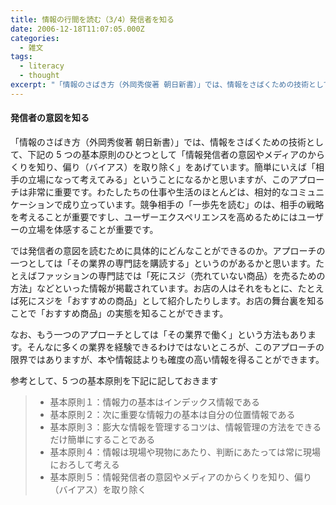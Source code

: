 ```yaml
---
title: 情報の行間を読む（3/4）発信者を知る
date: 2006-12-18T11:07:05.000Z
categories:
  - 雑文
tags:
  - literacy
  - thought
excerpt: "「情報のさばき方（外岡秀俊著 朝日新書）」では、情報をさばくための技術として、下記の5つの基本原則のひとつとして「情報発信者の意図やメディアのからくりを知り、偏り（バイアス）を取り除く」をあげています。簡単にいえば「相手の立場になって考えてみる」ということになるかと思いますが、このアプローチは非常に重要です。"
---
```


#### 発信者の意図を知る

「情報のさばき方（外岡秀俊著 朝日新書）」では、情報をさばくための技術として、下記の 5 つの基本原則のひとつとして「情報発信者の意図やメディアのからくりを知り、偏り（バイアス）を取り除く」をあげています。簡単にいえば「相手の立場になって考えてみる」ということになるかと思いますが、このアプローチは非常に重要です。わたしたちの仕事や生活のほとんどは、相対的なコミュニケーションで成り立っています。競争相手の「一歩先を読む」のは、相手の戦略を考えることが重要ですし、ユーザーエクスペリエンスを高めるためにはユーザーの立場を体感することが重要です。

では発信者の意図を読むために具体的にどんなことができるのか。アプローチの一つとしては「その業界の専門誌を購読する」というのがあるかと思います。たとえばファッションの専門誌では「死にスジ（売れていない商品）を売るための方法」などといった情報が掲載されています。お店の人はそれをもとに、たとえば死にスジを「おすすめの商品」として紹介したりします。お店の舞台裏を知ることで「おすすめ商品」の実態を知ることができます。

なお、もう一つのアプローチとしては「その業界で働く」という方法もあります。そんなに多くの業界を経験できるわけではないところが、このアプローチの限界ではありますが、本や情報誌よりも確度の高い情報を得ることができます。

参考として、5 つの基本原則を下記に記しておきます

> - 基本原則１：情報力の基本はインデックス情報である
> - 基本原則２：次に重要な情報力の基本は自分の位置情報である
> - 基本原則３：膨大な情報を管理するコツは、情報管理の方法をできるだけ簡単にすることである
> - 基本原則４：情報は現場や現物にあたり、判断にあたっては常に現場におろして考える
> - 基本原則５：情報発信者の意図やメディアのからくりを知り、偏り（バイアス）を取り除く

